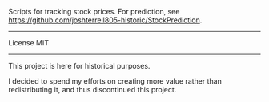 Scripts for tracking stock prices. For prediction, see https://github.com/joshterrell805-historic/StockPrediction.

--------
License MIT

--------

This project is here for historical purposes.

I decided to spend my efforts on creating more value rather than redistributing
it, and thus discontinued this project.

